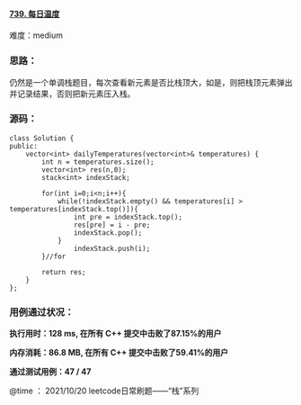 #### [739. 每日温度](https://leetcode-cn.com/problems/daily-temperatures/)

难度：medium

### **思路：**

​		仍然是一个单调栈题目，每次查看新元素是否比栈顶大，如是，则把栈顶元素弹出并记录结果，否则把新元素压入栈。

### **源码：**

```
class Solution {
public:
    vector<int> dailyTemperatures(vector<int>& temperatures) {
        int n = temperatures.size();
        vector<int> res(n,0);
        stack<int> indexStack;

        for(int i=0;i<n;i++){
            while(!indexStack.empty() && temperatures[i] > temperatures[indexStack.top()]){
                int pre = indexStack.top();
                res[pre] = i - pre;
                indexStack.pop();
            }
                indexStack.push(i);
        }//for

        return res;
    }
};
```



### **用例通过状况：**

**执行用时：128 ms, 在所有 C++ 提交中击败了87.15%的用户**

**内存消耗：86.8 MB, 在所有 C++ 提交中击败了59.41%的用户**

**通过测试用例：47 / 47**



@time ： 2021/10/20  leetcode日常刷题——“栈”系列 

